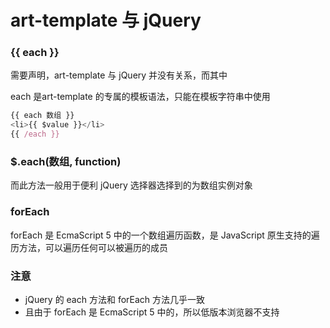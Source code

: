# art-template 与 jQuery 

### {{ each }}

需要声明，art-template 与 jQuery 并没有关系，而其中

each 是art-template 的专属的模板语法，只能在模板字符串中使用

```javascript
{{ each 数组 }}
<li>{{ $value }}</li>
{{ /each }}
```



### $.each(数组, function)

而此方法一般用于便利 jQuery 选择器选择到的为数组实例对象



### forEach

forEach 是 EcmaScript 5 中的一个数组遍历函数，是 JavaScript 原生支持的遍历方法，可以遍历任何可以被遍历的成员



### 注意

- jQuery 的 each 方法和 forEach 方法几乎一致
- 且由于 forEach 是 EcmaScript 5 中的，所以低版本浏览器不支持

